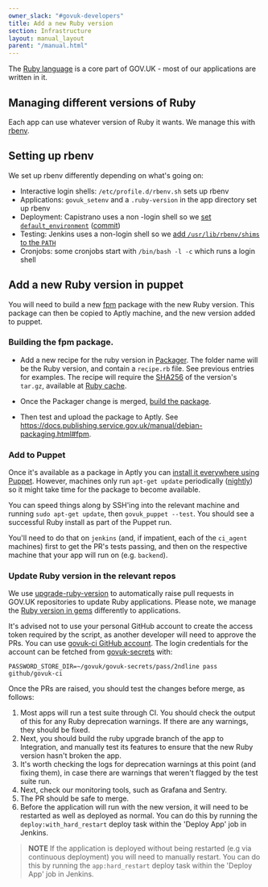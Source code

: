 ```yaml
---
owner_slack: "#govuk-developers"
title: Add a new Ruby version
section: Infrastructure
layout: manual_layout
parent: "/manual.html"
---
```


The [Ruby language](https://www.ruby-lang.org/en/) is a core part of GOV.UK - most of our applications are written in it.

## Managing different versions of Ruby

Each app can use whatever version of Ruby it wants. We manage this with
[rbenv](https://github.com/rbenv/rbenv).

## Setting up rbenv

We set up rbenv differently depending on what's going on:

- Interactive login shells: `/etc/profile.d/rbenv.sh` sets up rbenv
- Applications: `govuk_setenv` and a `.ruby-version` in the app directory set up rbenv
- Deployment: Capistrano uses a non -login shell so we [set `default_environment`][cap_deploy]
  ([commit][cap_deploy_commit])
- Testing: Jenkins uses a non-login shell so we [add `/usr/lib/rbenv/shims` to the `PATH`][rbenv_path]
- Cronjobs: some cronjobs start with `/bin/bash -l -c` which runs a login shell

[cap_deploy]: https://github.com/alphagov/govuk-app-deployment/blob/master/recipes/ruby.rb#L4
[cap_deploy_commit]: https://github.com/alphagov/alphagov-deployment/commit/b6404e33c354ef63f01c13b202ce0cf2ed2975fc
[rbenv_path]: https://github.com/alphagov/govuk-secrets/blob/master/puppet/hieradata/integration_credentials.yaml

## Add a new Ruby version in puppet

You will need to build a new [fpm](debian-packaging.html#fpm) package with the new Ruby version.
This package can then be copied to Aptly machine, and the new version added to puppet.

### Building the fpm package.

- Add a new recipe for the ruby version in [Packager][packager].
  The folder name will be the Ruby version, and contain a `recipe.rb` file. See previous entries for examples.
  The recipe will require the [SHA256][sha256_checksum] of the version's `tar.gz`, available at [Ruby cache][ruby_cache].

- Once the Packager change is merged, [build the package][jenkins].

- Then test and upload the package to Aptly. See <https://docs.publishing.service.gov.uk/manual/debian-packaging.html#fpm>.

### Add to Puppet

Once it's available as a package in Aptly you can [install it everywhere using Puppet][puppet_rbenv_all].
However, machines only run `apt-get update` periodically ([nightly](https://docs.publishing.service.gov.uk/manual/alerts/security-updates.html))
so it might take time for the package to become available.

You can speed things along by SSH'ing into the relevant machine and running `sudo apt-get update`,
then `govuk_puppet --test`. You should see a successful Ruby install as part of the Puppet run.

You'll need to do that on `jenkins` (and, if impatient, each of the `ci_agent` machines) first to get the PR's tests passing,
and then on the respective machine that your app will run on (e.g. `backend`).

### Update Ruby version in the relevant repos

We use [upgrade-ruby-version][] to automatically raise pull requests in GOV.UK repositories to update Ruby applications. Please note, we manage the [Ruby version in gems](/manual/publishing-a-ruby-gem.html#ruby-version-compatibility) differently to applications.

It's advised not to use your personal GitHub account to create the access token required by the script, as another developer will need to approve the PRs. You can use [govuk-ci GitHub account](https://github.com/govuk-ci). The login credentials for the account can be fetched from [govuk-secrets](https://github.com/alphagov/govuk-secrets/tree/main/pass) with:

```
PASSWORD_STORE_DIR=~/govuk/govuk-secrets/pass/2ndline pass github/govuk-ci
```

Once the PRs are raised, you should test the changes before merge, as follows:

1. Most apps will run a test suite through CI. You should check the output of this for any Ruby deprecation warnings. If there are any warnings, they should be fixed.
1. Next, you should build the ruby upgrade branch of the app to Integration, and manually test its features to ensure that the new Ruby version hasn't broken the app.
1. It's worth checking the logs for deprecation warnings at this point (and fixing them), in case there are warnings that weren't flagged by the test suite run.
1. Next, check our monitoring tools, such as Grafana and Sentry.
1. The PR should be safe to merge.
1. Before the application will run with the new version, it will need to be restarted as well as deployed as normal. You can do this by running the `deploy:with_hard_restart` deploy task within the 'Deploy App' job in Jenkins.

> **NOTE** If the application is deployed without being restarted (e.g via continuous deployment) you will need to manually restart. You can do this by running the `app:hard_restart` deploy task within the 'Deploy App' job in Jenkins.

[packager]: https://github.com/alphagov/packager/tree/master/fpm/recipes
[sha256_checksum]: https://emn178.github.io/online-tools/sha256_checksum.html
[ruby_cache]: https://cache.ruby-lang.org/pub/ruby/
[jenkins]: https://ci.integration.publishing.service.gov.uk/job/build_fpm_package
[puppet_rbenv_all]: https://github.com/alphagov/govuk-puppet/blob/master/modules/govuk_rbenv/manifests/all.pp
[upgrade-ruby-version]: https://github.com/alphagov/upgrade-ruby-version
